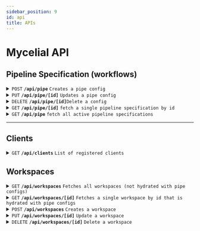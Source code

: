 ```yaml
---
sidebar_position: 9
id: api
title: APIs
---
```

# Mycelial API

## Pipeline Specification (workflows)

<details>
  <summary><code>POST</code> <code><b>/api/pipe</b></code> <code>Creates a pipe config</code></summary>

### Headers

> | name          | type     | data type | description          |
> | ------------- | -------- | --------- | -------------------- |
> | Authorization | required | string    | Base64 encoded token |

### Parameters

> | name | type     | data type             | description |
> | ---- | -------- | --------------------- | ---------------- |
> | None | required | object/payload (JSON) | N/A              |

#### Payloads

<details>
  <summary>Mycelite Source</summary>

```json
{
  "configs": [
    {
      "workspace_id": 1, // this field is currently optional and will default to 1, but may be required in the future.
      "pipe": [
        {
          "name": "sqlite_physical_replication_source",
          "label": "sqlite_physical_replication_source node",
          "client": "{client name}",
          "type": "sqlite_physical_replication",
          "display_name": "[display name]",
          "journal_path": "[path and filename of source journal]"
        },
        {
          "name": "mycelial_server_destination",
          "label": "mycelial_server node",
          "type": "mycelial_server",
          "display_name": "Mycelial Server",
          "endpoint": "http://{host or ip}:7777/ingestion",
          "token": "[security token]",
          "topic": "[unique topic id]"
        }
      ]
    }
  ]
}
```

</details>

<details>
  <summary>Mycelite Destination</summary>

```json
{
  "configs": [
    {
      "workspace_id": 1, // this field is currently optional and will default to 1, but may be required in the future.
      "pipe": [
        {
          "name": "mycelial_server_source",
          "label": "mycelial_server node",
          "type": "mycelial_server",
          "display_name": "Mycelial Server",
          "endpoint": "http://[host or ip]:7777/ingestion",
          "token": "token",
          "topic": "[topic id]"
        },
        {
          "name": "sqlite_physical_replication_destination",
          "label": "sqlite_physical_replication_destination node",
          "client": "dev",
          "type": "sqlite_physical_replication",
          "display_name": "[display name]",
          "journal_path": "[path and filename of destination journal]",
          "database_path": "[path and filename of destination database]"
        }
      ]
    }
  ]
}
```

</details>

### Responses

> | http code | content-type               | response                             |
> | --------- | -------------------------- | ------------------------------------ |
> | `200`     | `application/json`         | `Configuration created successfully` |
> | `400`     | `text/plain;charset=UTF-8` |                                      |

### Example cURL

> ```bash
>  curl -X POST 'http://[server]:7777/api/pipe' -H 'Authorization: Basic [(base 64 token):]' --data @post.json'
> ```

**NOTE**: to generate a base64 encoded token (ie (base 64 token) above), use the following command:

```bash
echo -n 'token' | base64
```

</details>

<details>
  <summary><code>PUT</code> <code><b>/api/pipe/[id]</b></code> <code>Updates a pipe config</code></summary>

### Headers

> | name          | type     | data type | description          |
> | ------------- | -------- | --------- | -------------------- |
> | Authorization | required | string    | Base64 encoded token |

### Parameters

> | name | type     | data type             | description |
> | ---- | -------- | --------------------- | ----------- |
> | None | required | object/payload (JSON) | N/A         |

#### Payloads

<details>
  <summary>Mycelite Source</summary>

```json
{
  "configs": [
    {
      "workspace_id": 1, // this field is currently optional and will default to 1 if not provided, but may be required in the future.
      "pipe": [
        {
          "name": "sqlite_physical_replication_source",
          "label": "sqlite_physical_replication_source node",
          "client": "[client name]",
          "type": "sqlite_physical_replication",
          "display_name": "[display name]",
          "journal_path": "[path and filename of source journal]"
        },
        {
          "name": "mycelial_server_destination",
          "label": "mycelial_server node",
          "type": "mycelial_server",
          "display_name": "Mycelial Server",
          "endpoint": "http://[host or ip]:7777/ingestion",
          "token": "[security token]",
          "topic": "[unique topic id]"
        }
      ]
    }
  ]
}
```

</details>

<details>
  <summary>Mycelite Destination</summary>

```json
{
  "configs": [
    {
      "workspace_id": 1, // this field is currently optional and will default to 1 if not provided, but may be required in the future.
      "pipe": [
        {
          "name": "mycelial_server_source",
          "label": "mycelial_server node",
          "type": "mycelial_server",
          "display_name": "Mycelial Server",
          "endpoint": "http://[host or ip]:7777/ingestion",
          "token": "token",
          "topic": "[topic id]"
        },
        {
          "name": "sqlite_physical_replication_destination",
          "label": "sqlite_physical_replication_destination node",
          "client": "dev",
          "type": "sqlite_physical_replication",
          "display_name": "[display name]",
          "journal_path": "[path and filename of destination journal]",
          "database_path": "[path and filename of destination database]"
        }
      ]
    }
  ]
}
```

</details>

### Responses

> | http code | content-type               | response                             |
> | --------- | -------------------------- | ------------------------------------ |
> | `200`     | `application/json`         | `Configuration created successfully` |
> | `400`     | `text/plain;charset=UTF-8` |                                      |

### Example cURL

> ```bash
>  curl -X POST 'http://[server]:7777/api/pipe/1' -H 'Authorization: Basic [(base 64 token):]' --data @post.json'
> ```

**NOTE**: to generate a base64 encoded token (ie (base 64 token) above), use the following command:

```bash
echo -n 'token' | base64
```

</details>

<details>
  <summary><code>DELETE</code> <code><b>/api/pipe/[id]</b></code><code>Delete a config</code></summary>

### Parameters

> None

### Responses

> | http code | content-type               | response |
> | --------- | -------------------------- | -------- |
> | `200`     | `text/plain;charset=UTF-8` |          |

##### Example cURL

> ```bash
>  curl 'http://[server]:7777/api/pipe/[id]' -X 'DELETE' -H 'Authorization: Basic [(base 64 token):]' \
> ```

**NOTE**: to generate a base64 encoded token (ie (base 64 token) above), use the following command:

```bash
echo -n 'token' | base64
```

</details>

<details>
 <summary><code>GET</code> <code><b>/api/pipe/[id]</b></code> <code>fetch a single pipeline specification by id</code></summary>

##### Parameters

> None

##### Responses

> | http code | content-type       | response              |
> | --------- | ------------------ | --------------------- |
> | `200`     | `application/json` | active configurations |

##### Example cURL

> ```bash
>  curl 'http://[server]:7777/api/pipe/[id]' -H 'Authorization: Basic [(base 64 token):]'
> ```

**NOTE**: to generate a base64 encoded token (ie (base 64 token) above), use the following command:

```bash
echo -n 'token' | base64
```

</details>

<details>
 <summary><code>GET</code> <code><b>/api/pipe</b></code> <code>fetch all active pipeline specifications</code></summary>

##### Parameters

> None

##### Responses

> | http code | content-type       | response              |
> | --------- | ------------------ | --------------------- |
> | `200`     | `application/json` | active configurations |

##### Example cURL

> ```bash
>  curl 'http://[server]:7777/api/pipe' -H 'Authorization: Basic [(base 64 token):]'
> ```

**NOTE**: to generate a base64 encoded token (ie (base 64 token) above), use the following command:

```bash
echo -n 'token' | base64
```

</details>

---

## Clients

<details>
  <summary><code>GET</code> <code><b>/api/clients</b></code> <code>List of registered clients</code></summary>

### Headers

> | name          | type     | data type | description          |
> | ------------- | -------- | --------- | -------------------- |
> | Authorization | required | string    | Base64 encoded token |

### Parameters

> None

### Responses

> | http code | content-type       | response |
> | --------- | ------------------ | -------- |
> | `200`     | `application/json` | JSON     |

<details>
  <summary>Response Example</summary>

> ```js
> {
>     "clients": [
>         {
>             "id": "dev_client",
>             "display_name": "Client 1",
>             "sources": [
>                 {
>                     "type": "sqlite_physical_replication",
>                     "display_name": "Mycelite SRC",
>                     "journal_path": "/Users/knowthen/junk/source.db-mycelial"
>                 }
>             ],
>             "destinations": [
>                 {
>                     "type": "sqlite_physical_replication",
>                     "display_name": "Mycelite DEST",
>                     "journal_path": "/Users/knowthen/junk/dest/destination.db-mycelial",
>                     "database_path": "/Users/knowthen/junk/dest/destination.db"
>                 },
>             ]
>         },
>         {
>             "id": "ui",
>             "display_name": "UI",
>             "sources": [],
>             "destinations": []
>         }
>     ]
> }
> ```

</details>

### Example cURL

> ```bash
>  curl 'http://[server]:7777/api/clients' -H 'Authorization: Basic [(base 64 token):]'
> ```

**NOTE**: to generate a base64 encoded token (ie (base 64 token) above), use the following command:

```bash
echo -n 'token' | base64
```

</details>

## Workspaces

<details>
  <summary><code>GET</code> <code><b>/api/workspaces</b></code> <code>Fetches all workspaces (not hydrated with pipe configs)</code></summary>

### Headers

> | name          | type     | data type | description          |
> | ------------- | -------- | --------- | -------------------- |
> | Authorization | required | string    | Base64 encoded token |

### Parameters

> None

### Responses

> | http code | content-type               | response                             |
> | --------- | -------------------------- | ------------------------------------ |
> | `200`     | `application/json`         | `Configuration created successfully` |
> | `400`     | `text/plain;charset=UTF-8` |                                      |

```json
[
  {
    "id": 1,
    "created_at": "2023-10-30T19:46:53.429132Z",
    "pipe_configs": [],
    "name": "Default"
  }
]
```

### Example cURL

> ```bash
>  curl 'http://[server]:7777/api/workspaces' -H 'Authorization: Basic [(base 64 token):]'
> ```

**NOTE**: to generate a base64 encoded token (ie (base 64 token) above), use the following command:

```bash
echo -n 'token' | base64
```

</details>

<details>
  <summary><code>GET</code> <code><b>/api/workspaces/[id]</b></code> <code>Fetches a single workspace by id that is hydrated with pipe configs</code></summary>

### Headers

> | name          | type     | data type | description          |
> | ------------- | -------- | --------- | -------------------- |
> | Authorization | required | string    | Base64 encoded token |

### Parameters

> None

### Responses

> | http code | content-type               | response                             |
> | --------- | -------------------------- | ------------------------------------ |
> | `200`     | `application/json`         | `Configuration created successfully` |
> | `400`     | `text/plain;charset=UTF-8` |                                      |

```json
{
  "id": 1,
  "created_at": "2023-10-30T19:55:13.646818Z",
  "pipe_configs": [
    {
      "id": 18,
      "pipe": [
        {
          "client": "dev",
          "display_name": "Excel Source",
          "journal_path": "/tmp/test.xlsx",
          "label": "excel_connector_source node",
          "name": "excel_connector_source",
          "path": "/tmp/test.xlsx",
          "sheets": "Sheet1",
          "type": "excel_connector"
        },
        {
          "client": "dev",
          "display_name": "Hello World Dest",
          "label": "hello_world_destination node",
          "name": "hello_world_destination",
          "type": "hello_world"
        }
      ],
      "workspace_id": 1
    }
  ],
  "name": "Default"
}
```

### Example cURL

> ```bash
>  curl 'http://[server]:7777/api/workspaces/1' -H 'Authorization: Basic [(base 64 token):]'
> ```

**NOTE**: to generate a base64 encoded token (ie (base 64 token) above), use the following command:

```bash
echo -n 'token' | base64
```

</details>

<details>
  <summary><code>POST</code> <code><b>/api/workspaces</b></code> <code>Creates a workspace</code></summary>

### Headers

> | name          | type     | data type | description          |
> | ------------- | -------- | --------- | -------------------- |
> | Authorization | required | string    | Base64 encoded token |

### Parameters

> | name | type     | data type             | description |
> | ---- | -------- | --------------------- | ----------- |
> | None | required | object/payload (JSON) | N/A         |

### Responses

> | http code | content-type               | response                             |
> | --------- | -------------------------- | ------------------------------------ |
> | `200`     | `application/json`         | `Configuration created successfully` |
> | `400`     | `text/plain;charset=UTF-8` |                                      |

### Example cURL

> ```bash
>  curl -X POST 'http://[server]:7777/api/workspaces/1' -H 'Authorization: Basic [(base 64 token):]' --data-raw $'{"name":"new"}'
> ```

**NOTE**: to generate a base64 encoded token (ie (base 64 token) above), use the following command:

```bash
echo -n 'token' | base64
```


```json
{"id":1,"created_at":"1970-01-01T00:00:00Z","pipe_configs":[],"name":"new"}
```

</details>

<details>
  <summary><code>PUT</code> <code><b>/api/workspaces/[id]</b></code> <code>Update a workspace</code></summary>

### Headers

> | name          | type     | data type | description          |
> | ------------- | -------- | --------- | -------------------- |
> | Authorization | required | string    | Base64 encoded token |

### Parameters

> | name | type     | data type             | description |
> | ---- | -------- | --------------------- | ----------- |
> | None | required | object/payload (JSON) | N/A         |

### Responses

> | http code | content-type               | response                             |
> | --------- | -------------------------- | ------------------------------------ |
> | `200`     | `application/json`         | `Configuration created successfully` |
> | `400`     | `text/plain;charset=UTF-8` |                                      |

### Example cURL

> ```bash
>  curl -X PUT 'http://[server]:7777/api/workspaces/1' -H 'Authorization: Basic [(base 64 token):]' --data-raw $'{"name":"rename"}'
> ```

**NOTE**: to generate a base64 encoded token (ie (base 64 token) above), use the following command:

```bash
echo -n 'token' | base64
```

```json
{"id":1,"created_at":"1970-01-01T00:00:00Z","pipe_configs":[],"name":"rename"}
```

</details>

<details>
  <summary><code>DELETE</code> <code><b>/api/workspaces/[id]</b></code> <code>Delete a workspace</code></summary>

### Headers

> | name          | type     | data type | description          |
> | ------------- | -------- | --------- | -------------------- |
> | Authorization | required | string    | Base64 encoded token |

### Parameters

> None

### Responses

> | http code | content-type               | response                             |
> | --------- | -------------------------- | ------------------------------------ |
> | `200`     | `application/json`         | `Configuration created successfully` |
> | `400`     | `text/plain;charset=UTF-8` |                                      |

### Example cURL
> ```bash
>  curl -X DELETE 'http://[server]:7777/api/workspaces/1' -H 'Authorization: Basic [(base 64 token):]''
> ```

**NOTE**: to generate a base64 encoded token (ie (base 64 token) above), use the following command:

```bash
echo -n 'token' | base64
```

</details>